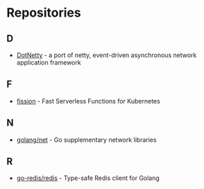 # Repositories

## D

- [DotNetty](https://github.com/Azure/DotNetty) - a port of netty, event-driven asynchronous network application framework

## F

- [fission](https://github.com/fission/fission) - Fast Serverless Functions for Kubernetes

## N

- [golang/net](https://github.com/golang/net) - Go supplementary network libraries

## R

- [go-redis/redis](https://github.com/go-redis/redis) - Type-safe Redis client for Golang
